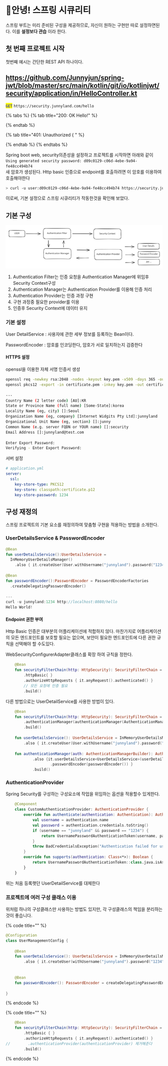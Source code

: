 # 안녕! 스프링 시큐리티

스프링 부트는 미리 준비된 구성을 제공하므로, 자신이 원하는 구현만 따로 설정하면된다. 이를 **설정보다 관습** 이라 한다.

## 첫 번째 프로젝트 시작

첫번째 예시는 간단한 REST API 하나이다.

## https://github.com/Junnyjun/spring-jwt/blob/master/src/main/kotlin/git/io/kotlinjwt/security/application/in/HelloController.kt

<mark style="color:blue;">`GET`</mark> `https://security.junnyland.com/hello`

{% tabs %}
{% tab title="200: OK Hello!" %}

{% endtab %}

{% tab title="401: Unauthorized { " %}

{% endtab %}
{% endtabs %}

Spring boot web, security의존성을 설정하고 프로젝트를 시작하면 아래와 같이\
`Using generated security password: d09c0129-c06d-4ebe-9a94-fe48cc494b74`\
새 암호가 생성된다. Http basic 인증으로 endpoint를 호출하려면 이 암호를 이용하여 호출해야한다

```bash
> curl -u user:d09c0129-c06d-4ebe-9a94-fe48cc494b74 https://security.junnyland.com/hello
```

이로써, 기본 설정으로 스프링 시큐리티가 작동한것을 확인해 보았다.

## 기본 구성

<img src="../../../.gitbook/assets/file.excalidraw (1) (1) (1) (1) (1) (1) (1).svg" alt="" class="gitbook-drawing">

1. Authentication Filter는 인증 요청을 Authentication Manager에 위임후 Security Context구성
2. Authentication Manager는 Authentication Provider를 이용해 인증 처리
3. Authentication Provider는 인증 과정 구현
4. 구현 과정중 필요한 provider를 이용
5. 인증후 Security Context에 데이터 유지

### 기본 설정

User DetailService : 사용자에 관한 세부 정보를 등록하는 Bean이다.

PasswordEncoder : 암호를 인코딩한다, 암호가 서로 일치하는지 검증한다

#### HTTPS 설정

openssl을 이용한 자체 서명 인증서 생성

```bash
openssl req -newkey rsa:2048 -nodes -keyout key.pem -x509 -days 365 -out certificate.pem
openssl pkcs12 -export -in certificate.pem -inkey key.pem -out certificate.p12

---
Country Name (2 letter code) [AU]:KR
State or Province Name (full name) [Some-State]:korea
Locality Name (eg, city) []:Seoul
Organization Name (eg, company) [Internet Widgits Pty Ltd]:junnyland
Organizational Unit Name (eg, section) []:junny
Common Name (e.g. server FQDN or YOUR name) []:security
Email Address []:junnyland@test.com

Enter Export Password:
Verifying - Enter Export Password:
```

서버 설정

```yaml
# application.yml
server:
  ssl:
    key-store-type: PKCS12
    key-store: classpath:certificate.p12
    key-store-password: 1234
```

## 구성 재정의

스프링 프로젝트의 기본 요소를 재정의하여 맞춤형 구현을 적용하는 방법을 소개한다.

### UserDetailsService & PasswordEncoder

```kotlin
@Bean
fun userDetailsService():UserDetailsService = 
  InMemoryUserDetailsManager()
    .also { it.createUser(User.withUsername("junnyland").password("1234").roles("USER").build()) }

@Bean
fun passwordEncoder():PasswordEncoder = PasswordEncoderFactories
  .createDelegatingPasswordEncoder()

---
curl -u junnyland:1234 http://localhost:8080/hello
Hello World!
```

#### Endpoint 권한 부여

Http Basic 인증은 대부분의 어플리케이션에 적합하지 않다. 마찬가지로 어플리케이션의 모든 엔드포인트를 보호할 필요는 없으며, 보안이 필요한 엔드포인트에 다른 권한 규칙을 선택해야 할 수도있다.

WebSecurityConfigurerAdapter클래스를 확장 하여 규칙을 정한다.

```kotlin
    @Bean
    fun securityFilterChain(http: HttpSecurity): SecurityFilterChain = http
        .httpBasic{ }
        .authorizeHttpRequests { it.anyRequest().authenticated() }
        // 모든 요청에 인증 필요
        .build()
```

다른 방법으로는 UserDetailService를 사용한 방법이 있다.

```kotlin
    @Bean
    fun securityFilterChain(http: HttpSecurity): SecurityFilterChain = http
        .authenticationManager(authenticationManager(AuthenticationManagerBuilder(objectPostProcessor)))
        .build()

    fun userDetailsService(): UserDetailsService = InMemoryUserDetailsManager()
        .also { it.createUser(User.withUsername("junnyland").password("1234").roles("USER").build()) }
        
    fun authenticationManager(auth: AuthenticationManagerBuilder): AuthenticationManager = auth
            .also {it.userDetailsService<UserDetailsService>(userDetailsService())
                    .passwordEncoder(passwordEncoder()) }
            .build()
```

### AuthenticationProvider

Spring Security를 구성하는 구성요소에 작업을 위임하는 옵션을 적용할수 있게한다.

```kotlin
    @Component
    class CustomAuthenticationProvider: AuthenticationProvider {
        override fun authenticate(authentication: Authentication): Authentication {
            val username = authentication.name
            val password = authentication.credentials.toString()
            if (username == "junnyland" && password == "1234") {
                return UsernamePasswordAuthenticationToken(username, password, emptyList())
            }
            throw BadCredentialsException("Authentication failed for user $username")
        }
        override fun supports(authentication: Class<*>): Boolean {
            return UsernamePasswordAuthenticationToken::class.java.isAssignableFrom(authentication)
        }
    }
```

위는 처음 등록햇던 UserDetailService를 대체한다

### 프로젝트에 여러 구성 클래스 이용

위처럼 하나의 구성클래스만 사용하는 방법도 있지만, 각 구성클래스의 책임을 분리하는 것이 좋습니다.

{% code title="" %}
```kotlin
@Configuration
class UserManagementConfig {

    @Bean
    fun userDetailsService(): UserDetailsService = InMemoryUserDetailsManager()
        .also { it.createUser(withUsername("junnyland").password("1234").roles("USER").build()) }
    

    @Bean
    fun passwordEncoder(): PasswordEncoder = createDelegatingPasswordEncoder()

}
```
{% endcode %}

{% code title="" %}
```kotlin
    @Bean
    fun securityFilterChain(http: HttpSecurity): SecurityFilterChain = http
        .httpBasic { }
        .authorizeHttpRequests { it.anyRequest().authenticated() }
//        .authenticationProvider(authenticationProvider) 제거해준다
        .build()
```
{% endcode %}
